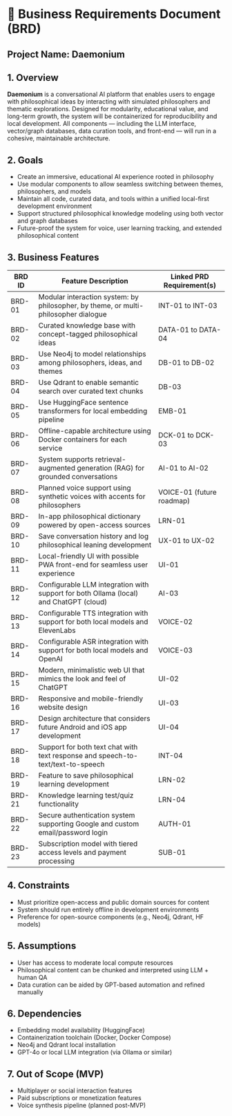 # 📘 Business Requirements Document (BRD)

## Project Name: Daemonium

## 1. Overview
**Daemonium** is a conversational AI platform that enables users to engage with philosophical ideas by interacting with simulated philosophers and thematic explorations. Designed for modularity, educational value, and long-term growth, the system will be containerized for reproducibility and local development. All components — including the LLM interface, vector/graph databases, data curation tools, and front-end — will run in a cohesive, maintainable architecture.

## 2. Goals
- Create an immersive, educational AI experience rooted in philosophy
- Use modular components to allow seamless switching between themes, philosophers, and models
- Maintain all code, curated data, and tools within a unified local-first development environment
- Support structured philosophical knowledge modeling using both vector and graph databases
- Future-proof the system for voice, user learning tracking, and extended philosophical content

## 3. Business Features

| BRD ID | Feature Description                                                                 | Linked PRD Requirement(s)       |
|--------|--------------------------------------------------------------------------------------|---------------------------------|
| BRD-01 | Modular interaction system: by philosopher, by theme, or multi-philosopher dialogue | INT-01 to INT-03                |
| BRD-02 | Curated knowledge base with concept-tagged philosophical ideas                      | DATA-01 to DATA-04              |
| BRD-03 | Use Neo4j to model relationships among philosophers, ideas, and themes              | DB-01 to DB-02                  |
| BRD-04 | Use Qdrant to enable semantic search over curated text chunks                       | DB-03                           |
| BRD-05 | Use HuggingFace sentence transformers for local embedding pipeline                  | EMB-01                          |
| BRD-06 | Offline-capable architecture using Docker containers for each service               | DCK-01 to DCK-03                |
| BRD-07 | System supports retrieval-augmented generation (RAG) for grounded conversations     | AI-01 to AI-02                  |
| BRD-08 | Planned voice support using synthetic voices with accents for philosophers          | VOICE-01 (future roadmap)       |
| BRD-09 | In-app philosophical dictionary powered by open-access sources                      | LRN-01                          |
| BRD-10 | Save conversation history and log philosophical leaning development                 | UX-01 to UX-02                  |
| BRD-11 | Local-friendly UI with possible PWA front-end for seamless user experience          | UI-01                           |
| BRD-12 | Configurable LLM integration with support for both Ollama (local) and ChatGPT (cloud) | AI-03                           |
| BRD-13 | Configurable TTS integration with support for both local models and ElevenLabs      | VOICE-02                        |
| BRD-14 | Configurable ASR integration with support for both local models and OpenAI          | VOICE-03                        |
| BRD-15 | Modern, minimalistic web UI that mimics the look and feel of ChatGPT                | UI-02                           |
| BRD-16 | Responsive and mobile-friendly website design                                      | UI-03                           |
| BRD-17 | Design architecture that considers future Android and iOS app development           | UI-04                           |
| BRD-18 | Support for both text chat with text response and speech-to-text/text-to-speech    | INT-04                          |
| BRD-19 | Feature to save philosophical learning development                                  | LRN-02                          |
| BRD-21 | Knowledge learning test/quiz functionality                                         | LRN-04                          |
| BRD-22 | Secure authentication system supporting Google and custom email/password login      | AUTH-01                         |
| BRD-23 | Subscription model with tiered access levels and payment processing                  | SUB-01                          |

## 4. Constraints
- Must prioritize open-access and public domain sources for content
- System should run entirely offline in development environments
- Preference for open-source components (e.g., Neo4j, Qdrant, HF models)

## 5. Assumptions
- User has access to moderate local compute resources
- Philosophical content can be chunked and interpreted using LLM + human QA
- Data curation can be aided by GPT-based automation and refined manually

## 6. Dependencies
- Embedding model availability (HuggingFace)
- Containerization toolchain (Docker, Docker Compose)
- Neo4j and Qdrant local installation
- GPT-4o or local LLM integration (via Ollama or similar)

## 7. Out of Scope (MVP)
- Multiplayer or social interaction features
- Paid subscriptions or monetization features
- Voice synthesis pipeline (planned post-MVP)

